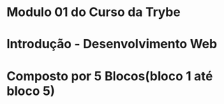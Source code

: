 # Modulo 01 do Curso da Trybe

# Introdução - Desenvolvimento Web

# Composto por 5 Blocos(bloco 1 até bloco 5)
